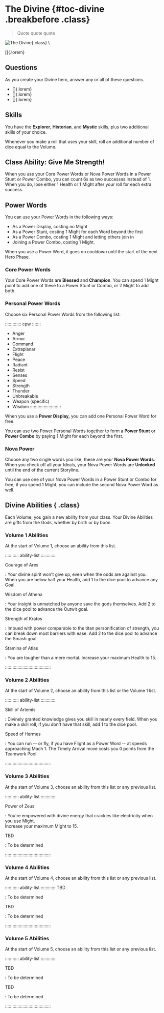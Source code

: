# The Divine {#toc-divine .breakbefore .class}

> Quote quote quote

![The Divine](art/jeshields/divine.png){.class} \ 

[]{.lorem}

## Questions

As you create your Divine hero, answer any or all of these questions.

- []{.lorem}
- []{.lorem}
- []{.lorem}

## Skills

You have the **Explorer**, **Historian**, and **Mystic** skills, plus two
additional skills of your choice.

Whenever you make a roll that uses your skill, roll an additional number of 
dice equal to the Volume.

## Class Ability: Give Me Strength!

When you use your Core Power Words or Nova Power Words in a Power Stunt 
or Power Combo, you can count 6s as two successes instead of 1. 
When you do, lose either 1 Health or 1 Might after your roll for each
extra success.

## Power Words

You can use your Power Words in the following ways:

- As a Power Display, costing no Might
- As a Power Stunt, costing 1 Might for each Word beyond the first
- As a Power Combo, costing 1 Might and letting others join in
- Joining a Power Combo, costing 1 Might.

When you use a Power Word, it goes on cooldown until the start of
the next Hero Phase.

### Core Power Words

Your Core Power Words are **Blessed** and **Champion**.
You can spend 1 Might point to add one of these to a Power Stunt or Combo,
or 2 Might to add both.

### Personal Power Words

Choose six Personal Power Words from the following list:

::::::::::::: cpw :::::::
- Anger
- Armor
- Command
- Extraplanar
- Flight
- Peace
- Radiant
- Resist
- Senses
- Speed
- Strength
- Thunder
- Unbreakable
- Weapon (specific)
- Wisdom
:::::::::::::::::::::::::

When you use a **Power Display,** you can add one Personal Power Word for free.

You can use two Power Personal Words together to form a **Power Stunt** or **Power Combo**
by paying 1 Might for each beyond the first.

### Nova Power

Choose any two single words you like; these are your **Nova Power Words**.
When you check off all your Ideals, your Nova Power Words are **Unlocked**
until the end of the current Storyline.

You can use one of your Nova Power Words in a Power Stunt or Combo for free; if you spend
1 Might, you can include the second Nova Power Word as well.

## Divine Abilities { .class}

Each Volume, you gain a new ability from your class. Your Divine
Abilities are gifts from the Gods, whether by birth or by boon.

### Volume 1 Abilities

At the start of Volume 1, choose an ability from this list.

::::::::::: ability-list ::::::::::::

Courage of Ares

:   Your divine spirit won't give up, even when the odds are
    against you.
    When you are below half your Health, add 1 to the dice pool
    to advance any Goal.

Wisdom of Athena

:   Your insight is unmatched by anyone save the gods themselves.
    Add 2 to the dice pool to advance the Outwit goal.

Strength of Kratos

:   Imbued with power comparable to the titan personification of
    strength, you can break down most barriers with ease.
    Add 2 to the dice pool to advance the Smash goal.

Stamina of Atlas

:   You are tougher than a mere mortal. Increase your maximum Health to 15.

:::::::::::::::::::::::::::::::::::::

### Volume 2 Abilities

At the start of Volume 2, choose an ability from this list or the Volume 1 list.

::::::::::: ability-list ::::::::::::

Skill of Artemis

:   Divinely granted knowledge gives you skill in nearly
    every field.
    When you make a skill roll, if you don't have that 
    skill, add 1 to the dice pool.

Speed of Hermes

:   You can run -- or fly, if you have Flight as a Power Word --
    at speeds approaching Mach 1.
    The Timely Arrival move costs you 0 points from the 
    Teamwork Pool.

:::::::::::::::::::::::::::::::::::::

### Volume 3 Abilities

At the start of Volume 3, choose an ability from this list or any previous list.

::::::::::: ability-list ::::::::::::

Power of Zeus

:   You're empowered with divine energy that crackles
    like electricity when you use Might.  
    Increase your maximum Might to 15.

TBD

:   To be determined

:::::::::::::::::::::::::::::::::::::

### Volume 4 Abilities

At the start of Volume 4, choose an ability from this list or any previous list.

::::::::::: ability-list ::::::::::::
TBD

:   To be determined

TBD

:   To be determined

:::::::::::::::::::::::::::::::::::::

### Volume 5 Abilities

At the start of Volume 5, choose an ability from this list or any previous list.

::::::::::: ability-list ::::::::::::

TBD

:   To be determined

TBD

:   To be determined

:::::::::::::::::::::::::::::::::::::

